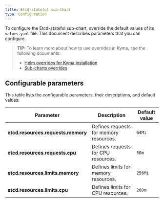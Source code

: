 ```yaml
---
title: Etcd-stateful sub-chart
type: Configuration
---
```


To configure the Etcd-stateful sub-chart, override the default values of its `values.yaml` file. This document describes parameters that you can configure.

>**TIP:** To learn more about how to use overrides in Kyma, see the following documents:
>* [Helm overrides for Kyma installation](/root/kyma/#configuration-helm-overrides-for-kyma-installation)
>* [Sub-charts overrides](/root/kyma/#configuration-helm-overrides-for-kyma-installation-sub-chart-overrides)

## Configurable parameters

This table lists the configurable parameters, their descriptions, and default values:

| Parameter | Description | Default value |
|-----------|-------------|---------------|
| **etcd.resources.requests.memory** | Defines requests for memory resources. | `64Mi` |
| **etcd.resources.requests.cpu** |   Defines requests for CPU resources. | `50m` |
| **etcd.resources.limits.memory** |  Defines limits for memory resources. | `256Mi` |
| **etcd.resources.limits.cpu** | Defines limits for CPU resources. | `200m` |
